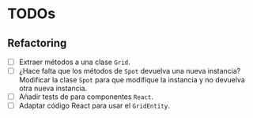 # TODOs

## Refactoring

- [ ] Extraer métodos a una clase `Grid`.
- [ ] ¿Hace falta que los métodos de `Spot` devuelva una nueva instancia? Modificar la clase `Spot` para que modifique la instancia y no devuelva otra nueva instancia.
- [ ] Añadir tests de para componentes `React`.
- [ ] Adaptar código React para usar el `GridEntity`.
